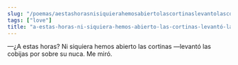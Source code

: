 ```yaml
---
slug: "/poemas/aestashorasnisiquierahemosabiertolascortinaslevantolascobijasporsobresunuca"
tags: ["love"]
title: "a-estas-horas-ni-siquiera-hemos-abierto-las-cortinas-levantó-las-cobijas-por-sobre-su-nuca"
---
```

—¿A estas horas? Ni siquiera hemos abierto las cortinas —levantó las cobijas por sobre su nuca. Me miró.